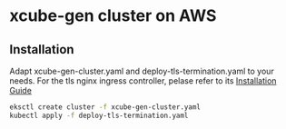 # xcube-gen cluster on AWS

## Installation

Adapt xcube-gen-cluster.yaml and deploy-tls-termination.yaml to your needs.
For the tls nginx ingress controller, pelase refer to its 
[Installation Guide](https://kubernetes.github.io/ingress-nginx/deploy/)  


```bash
eksctl create cluster -f xcube-gen-cluster.yaml
kubectl apply -f deploy-tls-termination.yaml
```

